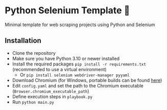 # Python Selenium Template 🚀

Minimal template for web scraping projects using Python and Selenium

## Installation

- Clone the repository
- Make sure you have Python 3.10 or newer installed
- Install the required packages `pip install -r requirements.txt` (recommended to use a virtual environment)
  - Or `pip install selenium webdriver-manager pyyaml`
- Download Chromium (for Windows, portable builds can be found [here](https://chromium.woolyss.com/))
- Edit `config.yaml` and set the path to the Chromium executable (`Browser.chromium_executable_path`)
- Define execution steps in `playbook.py`
- Run `python main.py`
